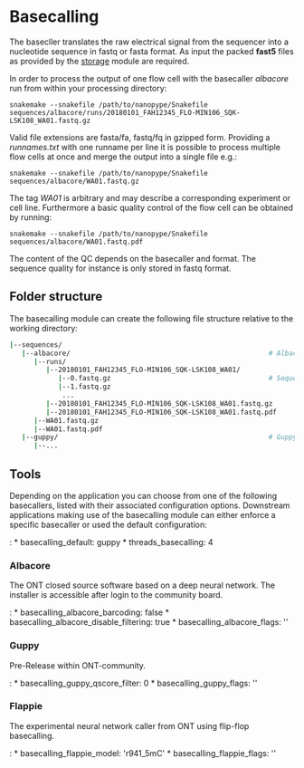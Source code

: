# Basecalling

The basecller translates the raw electrical signal from the sequencer into a nucleotide sequence in fastq or fasta format. As input the packed **fast5** files as provided by the [storage](storage.md) module are required.

In order to process the output of one flow cell with the basecaller *albacore* run from within your processing directory:

    snakemake --snakefile /path/to/nanopype/Snakefile sequences/albacore/runs/20180101_FAH12345_FLO-MIN106_SQK-LSK108_WA01.fastq.gz

Valid file extensions are fasta/fa, fastq/fq in gzipped form. Providing a *runnames.txt* with one runname per line it is possible to process multiple flow cells at once and merge the output into a single file e.g.:

    snakemake --snakefile /path/to/nanopype/Snakefile sequences/albacore/WA01.fastq.gz

The tag *WA01* is arbitrary and may describe a corresponding experiment or cell line. Furthermore a basic quality control of the flow cell can be obtained by running:

    snakemake --snakefile /path/to/nanopype/Snakefile sequences/albacore/WA01.fastq.pdf

The content of the QC depends on the basecaller and format. The sequence quality for instance is only stored in fastq format.

## Folder structure

The basecalling module can create the following file structure relative to the working directory:

```sh
|--sequences/
   |--albacore/                                                 # Albacore basecaller
      |--runs/
         |--20180101_FAH12345_FLO-MIN106_SQK-LSK108_WA01/
            |--0.fastq.gz                                       # Sequence batches
            |--1.fastq.gz
             ...
         |--20180101_FAH12345_FLO-MIN106_SQK-LSK108_WA01.fastq.gz
         |--20180101_FAH12345_FLO-MIN106_SQK-LSK108_WA01.fastq.pdf
      |--WA01.fastq.gz
      |--WA01.fastq.pdf
   |--guppy/                                                    # Guppy basecaller
      |--...
```

## Tools
Depending on the application you can choose from one of the following basecallers, listed with their associated configuration options. Downstream applications making use of the basecalling module can either enforce a specific basecaller or used the default configuration:

:   * basecalling_default: guppy
    * threads_basecalling: 4

### Albacore
The ONT closed source software based on a deep neural network. The installer is accessible after login to the community board.

:   * basecalling_albacore_barcoding: false
    * basecalling_albacore_disable_filtering: true
    * basecalling_albacore_flags: ''

### Guppy
Pre-Release within ONT-community.

:   * basecalling_guppy_qscore_filter: 0
    * basecalling_guppy_flags: ''

### Flappie
The experimental neural network caller from ONT using flip-flop basecalling.

:   * basecalling_flappie_model: 'r941_5mC'
    * basecalling_flappie_flags: ''
